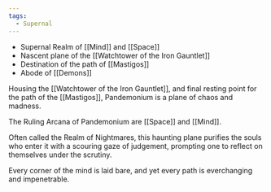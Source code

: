 ```yaml
---
tags:
  - Supernal
---
```

- Supernal Realm of [[Mind]] and [[Space]]
- Nascent plane of the [[Watchtower of the Iron Gauntlet]]
- Destination of the path of [[Mastigos]]
- Abode of [[Demons]]

Housing the [[Watchtower of the Iron Gauntlet]], and final resting point for the path of the [[Mastigos]], Pandemonium is a plane of chaos and madness.

The Ruling Arcana of Pandemonium are [[Space]] and [[Mind]].

Often called the Realm of Nightmares, this haunting plane purifies the souls who enter it with a scouring gaze of judgement, prompting one to reflect on themselves under the scrutiny.

Every corner of the mind is laid bare, and yet every path is everchanging and impenetrable. 


